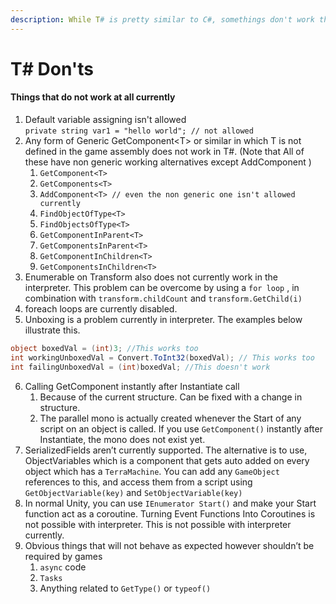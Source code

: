 ```yaml
---
description: While T# is pretty similar to C#, somethings don't work the same
---
```


# T# Don'ts

#### Things that do not work at all currently

1. Default variable assigning isn't allowed\
   &#x20;`private string var1 = "hello world"; // not allowed`                                  &#x20;
2. Any form of Generic GetComponent\<T> or similar in which T is not defined in the game assembly does not work in T#. (Note that All of these have non generic working alternatives except AddComponent )
   1. `GetComponent<T>`
   2. `GetComponents<T>`
   3. `AddComponent<T> // even the non generic one isn't allowed currently`
   4. `FindObjectOfType<T>`
   5. `FindObjectsOfType<T>`
   6. `GetComponentInParent<T>`
   7. `GetComponentsInParent<T>`
   8. `GetComponentInChildren<T>`
   9. `GetComponentsInChildren<T>`
3. Enumerable on Transform also does not currently work in the interpreter. This problem can be overcome by using a `for loop` , in combination with `transform.childCount` and `transform.GetChild(i)`
4. foreach loops are currently disabled.
5. Unboxing is a problem currently in interpreter. The examples below illustrate this.&#x20;

```csharp
object boxedVal = (int)3; //This works too
int workingUnboxedVal = Convert.ToInt32(boxedVal); // This works too
int failingUnboxedVal = (int)boxedVal; //This doesn't work
```

6. Calling GetComponent instantly after Instantiate call
   1. Because of the current structure. Can be fixed with a change in structure.
   2. The parallel mono is actually created whenever the Start of any script on an object is called. If you use `GetComponent()` instantly after Instantiate, the mono does not exist yet.
7. SerializedFields aren’t currently supported. The alternative is to use, ObjectVariables which is a component that gets auto added on every object which has a `TerraMachine`. You can add any `GameObject` references to this, and access them from a script using `GetObjectVariable(key)` and `SetObjectVariable(key)`
8. In normal Unity, you can use `IEnumerator Start()` and make your Start function act as a coroutine. Turning Event Functions Into Coroutines is not possible with interpreter.  This is not possible with interpreter currently.
9. Obvious things that will not behave as expected however shouldn’t be required by games
   1. `async` code
   2. `Tasks`
   3. Anything related to `GetType()` or `typeof()`
